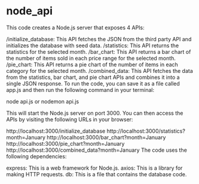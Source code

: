 # node_api
This code creates a Node.js server that exposes 4 APIs:

/initialize_database: This API fetches the JSON from the third party API and initializes the database with seed data.
/statistics: This API returns the statistics for the selected month.
/bar_chart: This API returns a bar chart of the number of items sold in each price range for the selected month.
/pie_chart: This API returns a pie chart of the number of items in each category for the selected month.
/combined_data: This API fetches the data from the statistics, bar chart, and pie chart APIs and combines it into a single JSON response.
To run the code, you can save it as a file called app.js and then run the following command in your terminal:

node api.js or nodemon api.js

This will start the Node.js server on port 3000. You can then access the APIs by visiting the following URLs in your browser:

http://localhost:3000/initialize_database
http://localhost:3000/statistics?month=January
http://localhost:3000/bar_chart?month=January
http://localhost:3000/pie_chart?month=January
http://localhost:3000/combined_data?month=January
The code uses the following dependencies:

express: This is a web framework for Node.js.
axios: This is a library for making HTTP requests.
db: This is a file that contains the database code.

